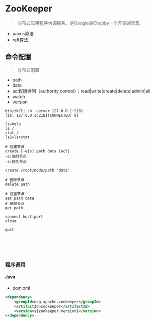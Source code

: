 # ZooKeeper
> 分布式应用程序协调服务，是Google的Chubby一个开源的实现

- paxos算法
- raft算法





## 命令配置
> 分布式配置

- path
- data
- acl权限控制（authority control）：read|write|create|delete|admin|all
- watch
- version

```
bin/zkCli.sh -server 127.0.0.1:2181
[zk: 127.0.0.1:2181(CONNECTED) 0]

ls=help
ls /
stat /
ls2=ls+stat

# 创建节点
create [-e|s] path data [acl]
-e:临时节点
-s:持久节点

create /root/node/path 'data'

# 删除节点
delete path

# 设置节点
set path data
# 获取节点
get path

connect host:port
close

quit






```

### 程序调用

#### Java


- pom.xml
```xml
<dependency>
	<groupId>org.apache.zookeeper</groupId>
	<artifactId>zookeeper</artifactId>
	<version>${zookeeper.version}</version>
</dependency>


```

